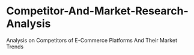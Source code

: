 # Competitor-And-Market-Research-Analysis
Analysis on Competitors of E-Commerce Platforms And Their Market Trends
